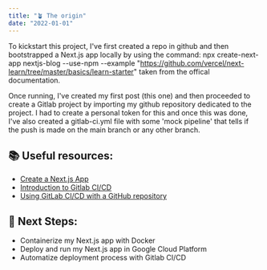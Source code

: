 ```yaml
---
title: "🪴 The origin"
date: "2022-01-01"
---
```


To kickstart this project, I've first created a repo in github and then
bootstrapped a Next.js app locally by using the command: npx
create-next-app nextjs-blog --use-npm --example
"https://github.com/vercel/next-learn/tree/master/basics/learn-starter"
taken from the offical documentation.

Once running, I've created my first post (this one) and then proceeded
to create a Gitlab project by importing my github repository dedicated
to the project. I had to create a personal token for this and once this
was done, I've also created a gitlab-ci.yml file with some 'mock
pipeline' that tells if the push is made on the main branch or any other
branch.

## 📚 Useful resources:

- [Create a Next.js App](https://nextjs.org/learn/basics/create-nextjs-app)
- [Introduction to Gitlab CI/CD](https://blog.eleven-labs.com/en/introduction-gitlab-ci/)
- [Using GitLab CI/CD with a GitHub repository](https://docs.gitlab.com/ee/ci/ci_cd_for_external_repos/github_integration.html)

## 👞 Next Steps:

- Containerize my Next.js app with Docker
- Deploy and run my Next.js app in Google Cloud Platform
- Automatize deployment process with Gitlab CI/CD
